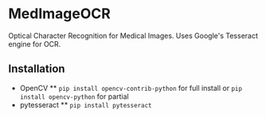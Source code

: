# MedImageOCR
Optical Character Recognition for Medical Images. Uses Google's Tesseract engine for OCR.

## Installation
* OpenCV
** `pip install opencv-contrib-python` for full install or `pip install opencv-python` for partial
* pytesseract
** `pip install pytesseract`
